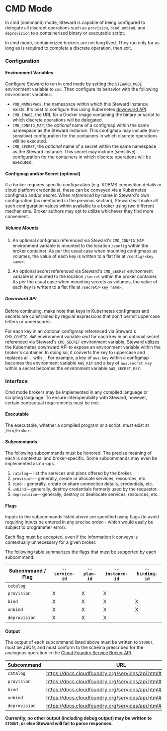 # CMD Mode

In cmd (command) mode, Steward is capable of being configured to delegate all discreet operations such as `provision`, `bind`, `unbind`, and `deprovision` to a containerized binary or executable script.

In cmd mode, containerized brokers are not long lived. They run only for as long as is required to complete a discrete operation, then exit.

### Configuration

#### Environment Variables

Configure Steward to run in cmd mode by setting the `STEWARD_MODE` environment variable to `cmd`. Then configure its behavior with the following environment variables:

* `POD_NAMESPACE`, the namespace within which this Steward instance exists. It's best to configure this using Kubernetes [downward API](http://kubernetes.io/docs/user-guide/downward-api/).
* `CMD_IMAGE`, the URL for a Docker image containing the binary or script to which discrete operations will be delegated.
* `CMD_CONFIG_MAP`, the _optional_ name of a configmap within the same namespace as the Steward instance. This configmap may include (non-sensitive) configuration for the containers in which discrete operations will be executed.
* `CMD_SECRET`, the _optional_ name of a secret within the same namespace as the Steward instance. This secret may include (sensitive) configuration for the containers in which discrete operations will be executed.

#### Configmap and/or Secret (optional)

If a broker requires specific configuration (e.g. RDBMS connection details or cloud platform credentials), these can be conveyed via a Kubernetes configmap and/or secret. When _referenced_ by name in Steward's own configuration (as mentioned in the previous section), Steward will make all such configuration values within available to a broker using _two_ different mechanisms. Broker authors may opt to utilize whichever they find more convenient.

##### Volume Mounts

1. An optional configmap referenced via Steward's `CMD_CONFIG_MAP` environment variable is mounted to the location `/config` within the broker container. As per the usual case when mounting configmaps as volumes, the value of each key is written to a flat file at `/config/<key name>`.

1. An optional secret referenced via Steward's `CMD_SECRET` environment variable is mounted to the location `/secret` within the broker container. As per the usual case when mounting secrets as volumes, the value of each key is written to a flat file at `/secret/<key name>`.

##### Downward API

Before continuing, make note that keys in Kubernetes configmaps and secrets are constrained by regular expressions that don't permit uppercase letters or underscores.

For each key in an optional configmap referenced via Steward's `CMD_CONFIG_MAP` environment variable _and_ for each key in an optional secret referenced via Steward's `CMD_SECRET` environment variable, Steward utilizes the Kubernetes downward API to expose an environment variable within the broker's container. In doing so, it converts the key to uppercase and replaces all `.` with `_`. For example, a key of `aws.key` within a configmap becomes the environment variable `AWS_KEY` and a key of `aws.secret.key` within a secret becomes the environment variable `AWS_SECRET_KEY`.

### Interface

Cmd mode brokers may be implemented in any compiled language or scripting language. To ensure interoperability with Steward, however, certain contractual requirements must be met.

#### Executable

The executable, whether a compiled program or a script, _must_ exist at `/bin/broker`.

#### Subcommands

The following subcommands must be honored. The precise meaning of each is contextual and broker-specific. Some subcommands may even be implemented as no-ops.

1. `catalog`-- list the services and plans offered by the broker.
1. `provision`-- generally, create or allocate services, resources, etc.
1. `bind`-- generally, create or share connection details, credentials, etc.
1. `unbind`-- generally, destroy credentials formerly used by the requestor.
1. `deprovision`-- generally, destroy or deallocate services, resources, etc.

#### Flags

Inputs to the subcommands listed above are specified using flags (to avoid requiring inputs be entered in any precise order-- which would easily be subject to programmer error).

Each flag must be accepted, even if the information it conveys is contextually unnecessary for a given broker.

The following table summarizes the flags that must be supported by each subcommand:

| Subcommand / Flag | `--service-id` | `--plan-id`  | `--instance-id`  | `--binding-id` |
|-------------------|----------------|--------------|------------------|----------------|
| `catalog`         |                |              |                  |                |
| `provision`       | X              | X            | X                |                |
| `bind`            | X              | X            | X                | X              |
| `unbind`          | X              | X            | X                | X              |
| `deprovision`     | X              | X            | X                |                |


#### Output

The output of each subcommand listed above must be written to `STDOUT`, must be JSON, and must conform to the schema prescribed for the analogous operation in the [Cloud Foundry Service Broker API](https://docs.cloudfoundry.org/services/api.html).

| Subcommand    | URL                                                            |
|---------------|----------------------------------------------------------------|
| `catalog`     | https://docs.cloudfoundry.org/services/api.html#catalog-mgmt   |
| `provision`   | https://docs.cloudfoundry.org/services/api.html#provisioning   |
| `bind`        | https://docs.cloudfoundry.org/services/api.html#binding        |
| `unbind`      | https://docs.cloudfoundry.org/services/api.html#unbinding      |
| `deprovision` | https://docs.cloudfoundry.org/services/api.html#deprovisioning |


__Currently, no other output (including debug output) may be written to `STDOUT`, or else Steward will fail to parse responses.__
